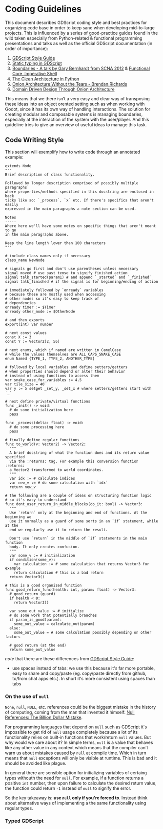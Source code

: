 # Coding Guidelines

This document describes GDScript coding style and best practices for organizing code base in order to keep sane when developing mid-to-large projects. This is influenced by a series of good-practice guides found in the wild taken especially from Python-related & functional programming presentations and talks as well as the official GDScript documentation (in order of importance):

1. [GDScript Style Guide](http://docs.godotengine.org/en/latest/getting_started/scripting/gdscript/gdscript_styleguide.html)
1. [Static typing in GDScript](http://docs.godotengine.org/en/latest/getting_started/scripting/gdscript/static_typing.html)
1. [Boundaries - A talk by Gary Bernhardt from SCNA 2012](https://www.destroyallsoftware.com/talks/boundaries) & [Functional Core, Imperative Shell](https://www.destroyallsoftware.com/screencasts/catalog/functional-core-imperative-shell)
1. [The Clean Architecture in Python](https://www.youtube.com/watch?v=DJtef410XaM)
1. [Onion Architecture Without the Tears - Brendan Richards](https://www.youtube.com/watch?v=R2pW09tMCnE&t=1095s)
1. [Domain Driven Design Through Onion Architecture](https://www.youtube.com/watch?v=pL9XeNjy_z4)

This means that we there isn’t a very easy and clear way of transposing these ideas into an object orented setting such as when working with Godot, since it has its own way of handling interactions. The solution for creating modular and composable systems is managing boundaries, especially at the interaction of the system with the user/player. And this guideline tries to give an overview of useful ideas to manage this task.

## Code Writing Style

This section will exemplify how to write code through an annotated example:

```gdscript
extends Node
"""
Brief description of class functionality.

Followed by longer description comprised of possibly multiple paragraphs
where properties/methods specified in this docstring are enclosed in back
ticks like so: `_process`, `x` etc. If there's specifics that aren't easily
expressed in the main paragraphs a note section can be used.

Notes
-----
Where here we'll have some notes on specific things that aren't meant to go
in the main paragraphs above.

Keep the line length lower than 100 characters
"""

# include class names only if necessary
class_name NewNode

# signals go first and don't use parentheses unless necessary
signal moved # use past tense to signify finished action
signal talk_started(param1) # and append `_started` and `_finished`
signal talk_finished # if the signal is for beginning/ending of action

# immediately followed by `onready` variables
# because these are mostly used when accessing
# other nodes so it's easy to keep track of
# dependencies
onready timer := $Timer
onready other_node := $OtherNode

# and then exports
export(int) var number

# next const values
const X := 3
const Y := Vector2(2, 56)

# next enums, which if named are written in CamelCase
# while the values themselves are ALL_CAPS_SNAKE_CASE
enum Named {TYPE_1, TYPE_2, ANOTHER_TYPE}

# followed by local variables and define setters/getters
# when properties should depend or alter their behavior
# instead of using functions to access them
var snake_case_for_variables := 4.5
var tile_size = 40
var y := 5 setget _set_y, _set_x # where setters/getters start with `_`

# next define private/virtual functions
func _init() -> void:
  # do some initialization here
  pass

func _process(delta: float) -> void:
  # do some processing here
  pass

# finally define regular functions
func to_world(v: Vector2) -> Vector2:
  """
  A brief docstring of what the function does and its return value specified
  via the :returns: tag. For example this conversion function :returns:
  a Vector2 transformed to world coordinates.
  """
  var idx := # calculate indices
  var new_v := # do some calculation with `idx`
  return new_v

# the following are a couple of ideas on structuring function logic
# so it's easy to understand
func dont_user_return_in_middle_blocks(do_it: bool) -> Vector3:
  """
  Use `return` only at the beginning and end of functions. At the beginning we
  use it normally as a guard of some sorts in an `if` statement, while at the
  end we regularly use it to return the result.

  Don't use `return` in the middle of `if` statements in the main function
  body. It only creates confusion.
  """
  var some_v := # initialization
  if condition(some_v):
    var calculation := # some calculation that returns Vector3 for example
    return calculation # this is a bad return
  return Vector3()

# this is a good organized function
func good_return_func(health: int, param: float) -> Vector3:
  # good return (guard)
  if health < 0:
    return Vector3()

  var some_out_value := # initialize
  # do some work that potentially branches
  if param_is_good(param):
    some_out_value = calculate_out(param)
  else:
    some_out_value = # some calculation possibly depending on other factors

  # good return (at the end)
  return some_out_value
```

_note_ that there are these differences from [GDScript Style Guide](http://docs.godotengine.org/en/latest/getting_started/scripting/gdscript/gdscript_styleguide.html):

- use spaces instead of tabs: we use this because it's far more portable, easy to share and copy/paste (eg. copy/paste directly from github, to/from chat apps etc.). In short it's more consistent using spaces than tabs

### On the use of `null`

`None`, `null`, `NULL`, etc. references could be the biggest mistake in the history of computing, coming from the man that invented it himself: [Null References: The Billion Dollar Mistake](https://www.infoq.com/presentations/Null-References-The-Billion-Dollar-Mistake-Tony-Hoare).

For programming languages that depend on `null` such as GDScript it's impossible to get rid of `null` usage completely because a lot of its functionality relies on built-in functions that work/return `null` values. But why would we care about it? In simple terms, `null` is a value that behaves like any other value in any context which means that the compiler can't warn us about mistakes caused by `null` at compile time. Which in turn means that `null` exceptions will only be visible at runtime. This is bad and it should be avoided like plague.

In general there are sensible option for initializing variables of certaing types withouth the need for `null`. For example, if a function returns a positive `int` number, then upon failure to calculate the desired return value, the function could return `-1` instead of `null` to signify the error.

So the key takeaway is: **use `null` only if you're forced to**. Instead think about alternative ways of implementing a the same functionality using regular types.

### Typed GDScript
